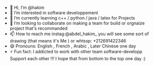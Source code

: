 - 👋 Hi, I’m @hakim
- 👀 I’m interested in software developpement
- 🌱 I’m currently learning c++ / python / java / latex for Projects
- 💞️ I’m looking to collaborate on making a team for build or orgnaize project that's recommanded
- 📫 How to reach me instag:@abdel_hakim_ you will see some sort of drawing (that means it's Me ) or whtssp: +212691422346
- 😄 Pronouns: English , French , Arabic , Later Chinese one day 
- ⚡ Fun fact: I addicted to work with other team software-developp Support each other !!! I hope that from bottom to the top one day :)

<!---
anynonenom/anynonenom is a ✨ special ✨ repository because its `README.md` (this file) appears on your GitHub profile.
You can click the Preview link to take a look at your changes.
--->
